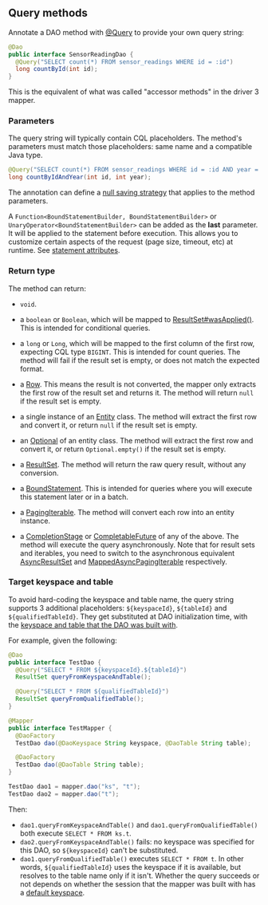<!--
Licensed to the Apache Software Foundation (ASF) under one
or more contributor license agreements.  See the NOTICE file
distributed with this work for additional information
regarding copyright ownership.  The ASF licenses this file
to you under the Apache License, Version 2.0 (the
"License"); you may not use this file except in compliance
with the License.  You may obtain a copy of the License at

  http://www.apache.org/licenses/LICENSE-2.0

Unless required by applicable law or agreed to in writing,
software distributed under the License is distributed on an
"AS IS" BASIS, WITHOUT WARRANTIES OR CONDITIONS OF ANY
KIND, either express or implied.  See the License for the
specific language governing permissions and limitations
under the License.
-->

## Query methods

Annotate a DAO method with [@Query] to provide your own query string:

```java
@Dao
public interface SensorReadingDao {
  @Query("SELECT count(*) FROM sensor_readings WHERE id = :id")
  long countById(int id);
}
```

This is the equivalent of what was called "accessor methods" in the driver 3 mapper.

### Parameters

The query string will typically contain CQL placeholders. The method's parameters must match those
placeholders: same name and a compatible Java type.

```java
@Query("SELECT count(*) FROM sensor_readings WHERE id = :id AND year = :year")
long countByIdAndYear(int id, int year);
```

The annotation can define a [null saving strategy](../null_saving/) that applies to the method
parameters.

A `Function<BoundStatementBuilder, BoundStatementBuilder>` or `UnaryOperator<BoundStatementBuilder>`
can be added as the **last** parameter. It will be applied to the statement before execution. This
allows you to customize certain aspects of the request (page size, timeout, etc) at runtime. See
[statement attributes](../statement_attributes/).

### Return type

The method can return:

* `void`.

* a `boolean` or `Boolean`, which will be mapped to [ResultSet#wasApplied()]. This is intended for
  conditional queries.
  
* a `long` or `Long`, which will be mapped to the first column of the first row, expecting CQL type
  `BIGINT`. This is intended for count queries. The method will fail if the result set is empty, or
  does not match the expected format.
  
* a [Row]. This means the result is not converted, the mapper only extracts the first row of the
  result set and returns it. The method will return `null` if the result set is empty.

* a single instance of an [Entity](../../entities/) class. The method will extract the first row and
  convert it, or return `null` if the result set is empty.
  
* an [Optional] of an entity class. The method will extract the first row and convert
    it, or return `Optional.empty()` if the result set is empty.

* a [ResultSet]. The method will return the raw query result, without any conversion.

* a [BoundStatement]. This is intended for queries where you will execute this statement later
  or in a batch.

* a [PagingIterable]. The method will convert each row into an entity instance.

* a [CompletionStage] or [CompletableFuture] of any of the above. The method will execute the query
  asynchronously. Note that for result sets and iterables, you need to switch to the asynchronous
  equivalent [AsyncResultSet] and [MappedAsyncPagingIterable] respectively.

### Target keyspace and table

To avoid hard-coding the keyspace and table name, the query string supports 3 additional
placeholders: `${keyspaceId}`, `${tableId}` and `${qualifiedTableId}`. They get substituted at DAO
initialization time, with the [keyspace and table that the DAO was built
with](../../mapper/#dao-factory-methods).

For example, given the following:

```java
@Dao
public interface TestDao {
  @Query("SELECT * FROM ${keyspaceId}.${tableId}")
  ResultSet queryFromKeyspaceAndTable();

  @Query("SELECT * FROM ${qualifiedTableId}")
  ResultSet queryFromQualifiedTable();
}

@Mapper
public interface TestMapper {
  @DaoFactory
  TestDao dao(@DaoKeyspace String keyspace, @DaoTable String table);

  @DaoFactory
  TestDao dao(@DaoTable String table);
}

TestDao dao1 = mapper.dao("ks", "t");
TestDao dao2 = mapper.dao("t");
```

Then:

* `dao1.queryFromKeyspaceAndTable()` and `dao1.queryFromQualifiedTable()` both execute `SELECT *
  FROM ks.t`.
* `dao2.queryFromKeyspaceAndTable()` fails: no keyspace was specified for this DAO, so
  `${keyspaceId}` can't be substituted.
* `dao1.queryFromQualifiedTable()` executes `SELECT * FROM t`. In other words, `${qualifiedTableId}`
  uses the keyspace if it is available, but resolves to the table name only if it isn't. Whether the
  query succeeds or not depends on whether the session that the mapper was built with has a [default
  keyspace].

[default keyspace]:          https://docs.datastax.com/en/drivers/java/4.5/com/datastax/oss/driver/api/core/session/SessionBuilder.html#withKeyspace-com.datastax.oss.driver.api.core.CqlIdentifier-
[@Query]:                    https://docs.datastax.com/en/drivers/java/4.5/com/datastax/oss/driver/api/mapper/annotations/Query.html
[AsyncResultSet]:            https://docs.datastax.com/en/drivers/java/4.5/com/datastax/oss/driver/api/core/cql/AsyncResultSet.html
[ResultSet]:                 https://docs.datastax.com/en/drivers/java/4.5/com/datastax/oss/driver/api/core/cql/ResultSet.html
[ResultSet#wasApplied()]:    https://docs.datastax.com/en/drivers/java/4.5/com/datastax/oss/driver/api/core/cql/ResultSet.html#wasApplied--
[MappedAsyncPagingIterable]: https://docs.datastax.com/en/drivers/java/4.5/com/datastax/oss/driver/api/core/MappedAsyncPagingIterable.html
[PagingIterable]:            https://docs.datastax.com/en/drivers/java/4.5/com/datastax/oss/driver/api/core/PagingIterable.html
[Row]:                       https://docs.datastax.com/en/drivers/java/4.5/com/datastax/oss/driver/api/core/cql/Row.html
[BoundStatement]:            https://docs.datastax.com/en/drivers/java/4.5/com/datastax/oss/driver/api/core/cql/BoundStatement.html

[CompletionStage]: https://docs.oracle.com/javase/8/docs/api/java/util/concurrent/CompletionStage.html
[CompletableFuture]: https://docs.oracle.com/javase/8/docs/api/java/util/concurrent/CompletableFuture.html
[Optional]: https://docs.oracle.com/javase/8/docs/api/java/util/Optional.html
